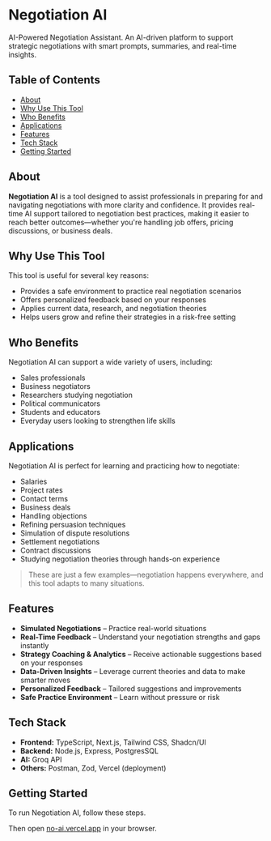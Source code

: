 # Negotiation AI

AI-Powered Negotiation Assistant.
An AI-driven platform to support strategic negotiations with smart prompts, summaries, and real-time insights.

## Table of Contents

- [About](#about)
- [Why Use This Tool](#why-use-this-tool)
- [Who Benefits](#who-benefits) 
- [Applications](#applications)   
- [Features](#features)  
- [Tech Stack](#tech-stack)  
- [Getting Started](#getting-started) 


## About

**Negotiation AI** is a tool designed to assist professionals in preparing for and navigating negotiations with more clarity and confidence. It provides real-time AI support tailored to negotiation best practices, making it easier to reach better outcomes—whether you're handling job offers, pricing discussions, or business deals.


## Why Use This Tool

This tool is useful for several key reasons:

- Provides a safe environment to practice real negotiation scenarios  
- Offers personalized feedback based on your responses  
- Applies current data, research, and negotiation theories  
- Helps users grow and refine their strategies in a risk-free setting
  

## Who Benefits

Negotiation AI can support a wide variety of users, including:

- Sales professionals  
- Business negotiators  
- Researchers studying negotiation  
- Political communicators  
- Students and educators  
- Everyday users looking to strengthen life skills


## Applications

Negotiation AI is perfect for learning and practicing how to negotiate:

- Salaries  
- Project rates  
- Contact terms  
- Business deals  
- Handling objections  
- Refining persuasion techniques  
- Simulation of dispute resolutions  
- Settlement negotiations  
- Contract discussions  
- Studying negotiation theories through hands-on experience  

> These are just a few examples—negotiation happens everywhere, and this tool adapts to many situations.


## Features

- **Simulated Negotiations** – Practice real-world situations  
- **Real-Time Feedback** – Understand your negotiation strengths and gaps instantly  
- **Strategy Coaching & Analytics** – Receive actionable suggestions based on your responses  
- **Data-Driven Insights** – Leverage current theories and data to make smarter moves  
- **Personalized Feedback** – Tailored suggestions and improvements  
- **Safe Practice Environment** – Learn without pressure or risk


## Tech Stack

- **Frontend:** TypeScript, Next.js, Tailwind CSS, Shadcn/UI  
- **Backend:** Node.js, Express, PostgresSQL
- **AI:** Groq API 
- **Others:** Postman, Zod, Vercel (deployment)


## Getting Started

To run Negotiation AI, follow these steps.

Then open [no-ai.vercel.app](https://no-ai.vercel.app/) in your browser.
